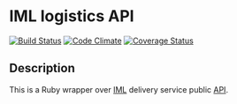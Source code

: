 # IML logistics API

[![Build Status](https://travis-ci.org/kinderly/iml_logistics_api.svg)](https://travis-ci.org/kinderly/iml_logistics_api)
[![Code Climate](https://codeclimate.com/github/kinderly/iml_logistics_api/badges/gpa.svg)](https://codeclimate.com/github/kinderly/iml_logistics_api)
[![Coverage Status](https://coveralls.io/repos/kinderly/iml_logistics_api/badge.png?branch=master)](https://coveralls.io/r/kinderly/iml_logistics_api?branch=master)

## Description

This is a Ruby wrapper over [IML](http://iml.ru "iml.ru") delivery service public [API](http://imlogistic.ru/Docs/XML_REQ.pdf "IML API").
